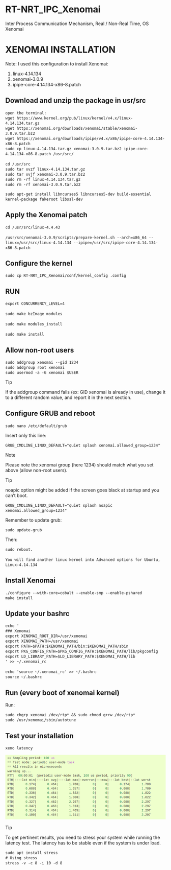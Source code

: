 # RT-NRT_IPC_Xenomai
Inter Process Communication Mechanism, Real / Non-Real Time, OS Xenomai


# XENOMAI INSTALLATION

Note: I used this configuration to install Xenomai:

1) linux-4.14.134
2) xenomai-3.0.9
3) ipipe-core-4.14.134-x86-8.patch

## Download and unzip the package in usr/src

```
open the terminal:
wget https://www.kernel.org/pub/linux/kernel/v4.x/linux-4.14.134.tar.gz
wget https://xenomai.org/downloads/xenomai/stable/xenomai-3.0.9.tar.bz2
wget https://xenomai.org/downloads/ipipe/v4.x/x86/ipipe-core-4.14.134-x86-8.patch
sudo cp linux-4.14.134.tar.gz xenomai-3.0.9.tar.bz2 ipipe-core-4.14.134-x86-8.patch /usr/src/

cd /usr/src
sudo tar xvzf linux-4.14.134.tar.gz
sudo tar xvjf xenomai-3.0.9.tar.bz2
sudo rm -rf linux-4.14.134.tar.gz
sudo rm -rf xenomai-3.0.9.tar.bz2 

```

```
sudo apt-get install libncurses5 libncurses5-dev build-essential kernel-package fakeroot libssl-dev
```

## Apply the Xenomai patch

```
cd /usr/src/linux-4.4.43

/usr/src/xenomai-3.0.9/scripts/prepare-kernel.sh --arch=x86_64 --linux=/usr/src/linux-4.14.134 --ipipe=/usr/src/ipipe-core-4.14.134-x86-8.patch

```
## Configure the kernel

```
sudo cp RT-NRT_IPC_Xenomai/conf/kernel_config .config

```
## RUN

```
export CONCURRENCY_LEVEL=4

sudo make bzImage modules

sudo make modules_install

sudo make install 

```
## Allow non-root users

```
sudo addgroup xenomai --gid 1234
sudo addgroup root xenomai
sudo usermod -a -G xenomai $USER

```
Tip

If the addgroup command fails (ex: GID xenomai is already in use), change it to a different random value, and report it in the next section.

## Configure GRUB and reboot

```
sudo nano /etc/default/grub

```
Insert only this line:
```
GRUB_CMDLINE_LINUX_DEFAULT="quiet splash xenomai.allowed_group=1234"

```
Note

Please note the xenomai group (here 1234) should match what you set above (allow non-root users).

Tip

noapic option might be added if the screen goes black at startup and you can’t boot.

```
GRUB_CMDLINE_LINUX_DEFAULT="quiet splash noapic xenomai.allowed_group=1234"

```

Remember to update grub:

```
sudo update-grub
```

Then:

```
sudo reboot.

You will find another linux kernel into Advanced options for Ubuntu, Linux-4.14.134

```

## Install Xenomai


```
./configure --with-core=cobalt --enable-smp --enable-pshared
make install

```

## Update your bashrc

```
echo '
### Xenomai
export XENOMAI_ROOT_DIR=/usr/xenomai
export XENOMAI_PATH=/usr/xenomai
export PATH=$PATH:$XENOMAI_PATH/bin:$XENOMAI_PATH/sbin
export PKG_CONFIG_PATH=$PKG_CONFIG_PATH:$XENOMAI_PATH/lib/pkgconfig
export LD_LIBRARY_PATH=$LD_LIBRARY_PATH:$XENOMAI_PATH/lib
' >> ~/.xenomai_rc

echo 'source ~/.xenomai_rc' >> ~/.bashrc
source ~/.bashrc
```
## Run (every boot of xenomai kernel)

Run:

```
sudo chgrp xenomai /dev/rtp* && sudo chmod g+rw /dev/rtp*
sudo /usr/xenomai/sbin/autotune
```

## Test your installation

```
xeno latency
```

![latency](https://github.com/ADVRHumanoids/RT-NRT_IPC_Xenomai/blob/master/doc/img/latency.png)

Tip

To get pertinent results, you need to stress your system while running the latency test. The latency has to be stable even if the system is under load.

```
sudo apt install stress
# Using stress
stress -v -c 8 -i 10 -d 8
```

